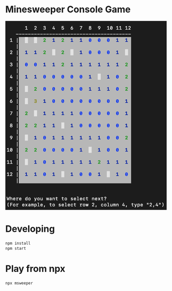 # Minesweeper Console Game
![Game Screenshot](https://github.com/sfarthin/minesweeper/raw/master/screenshot.png)


# Developing
```
npm install
npm start
```

# Play from npx
```
npx msweeper
```
